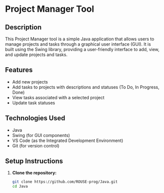# Project Manager Tool

## Description

This Project Manager tool is a simple Java application that allows users to manage projects and tasks through a graphical user interface (GUI). It is built using the Swing library, providing a user-friendly interface to add, view, and update projects and tasks.

## Features

- Add new projects
- Add tasks to projects with descriptions and statuses (To Do, In Progress, Done)
- View tasks associated with a selected project
- Update task statuses

## Technologies Used

- Java
- Swing (for GUI components)
- VS Code (as the Integrated Development Environment)
- Git (for version control)

## Setup Instructions

1. **Clone the repository:**

   ```sh
   git clone https://github.com/ROUSE-prog/Java.git
   cd Java
